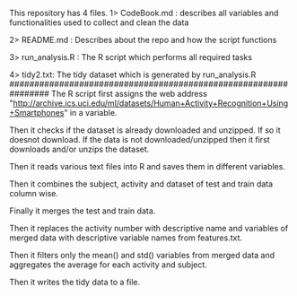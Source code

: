 This repository has 4 files.
1> CodeBook.md : describes all variables and functionalities used to collect and clean the data

2> README.md : Describes about the repo and how the script functions

3> run_analysis.R : The R script which performs all required tasks

4> tidy2.txt: The tidy dataset which is generated  by run_analysis.R
################################################################
The R script first assigns the web address "http://archive.ics.uci.edu/ml/datasets/Human+Activity+Recognition+Using+Smartphones" in a variable.

Then it checks if the dataset is already downloaded and unzipped. If so it doesnot download. If the data is not downloaded/unzipped then it first downloads and/or unzips the dataset.

Then it reads various text files into R and saves them in different variables.

Then it combines the subject, activity and dataset of test and train data column wise.

Finally it merges the test and train data.

Then it replaces the activity number with descriptive name and variables of merged data with descriptive variable names from features.txt.

Then it filters only the mean() and std() variables from merged data and aggregates the average for each activity and subject.

Then it writes the tidy data to a file. 

